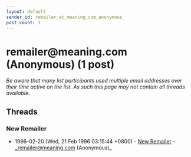 ```yaml
---
layout: default
sender_id: remailer_at_meaning_com_anonymous_
post_count: 1
---
```


# remailer<span>@</span>meaning.com (Anonymous) (1 post)

_Be aware that many list participants used multiple email addresses over their time active on the list. As such this page may not contain all threads available._

## Threads

### New Remailer
+ 1996-02-20 (Wed, 21 Feb 1996 03:15:44 +0800) - [New Remailer](/archive/1996/02/43483e1824af5a1df5699a99c5d724924eab72abb94c978fb2436715af014d1b) - _remailer@meaning.com (Anonymous)_

